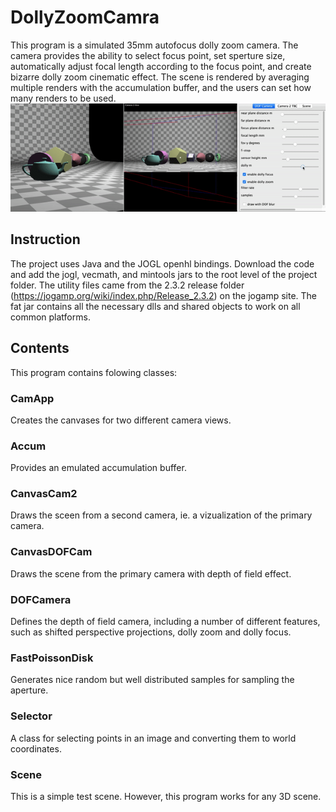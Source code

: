 # DollyZoomCamra
This program is a simulated 35mm autofocus dolly zoom camera. The camera provides the ability to select focus point, set sperture size, automatically adjust focal length according to the focus point, and create bizarre dolly zoom cinematic effect. The scene is rendered by averaging multiple renders with the accumulation buffer, and the users can set how many renders to be used.
 <img src="/dolly.gif">

## Instruction
The project uses Java and the JOGL openhl bindings.
Download the code and add the jogl, vecmath, and mintools jars to the root level of the project folder.
The utility files came from the 2.3.2 release folder (https://jogamp.org/wiki/index.php/Release_2.3.2) on the jogamp site. The fat jar contains all the necessary dlls and shared objects to work on all common platforms.

## Contents
This program contains folowing classes:
### CamApp 
Creates the canvases for two different camera views.
### Accum
Provides an emulated accumulation buffer.
### CanvasCam2 
Draws the sceen from a second camera, ie. a vizualization of the primary camera.
### CanvasDOFCam 
Draws the scene from the primary camera with depth of field effect.
### DOFCamera 
Defines the depth of field camera, including a number of different features, such as shifted perspective projections, dolly zoom and dolly focus.
### FastPoissonDisk 
Generates nice random but well distributed samples for sampling the aperture.
### Selector 
A class for selecting points in an image and converting them to world coordinates.
### Scene 
This is a simple test scene. However, this program works for any 3D scene.



